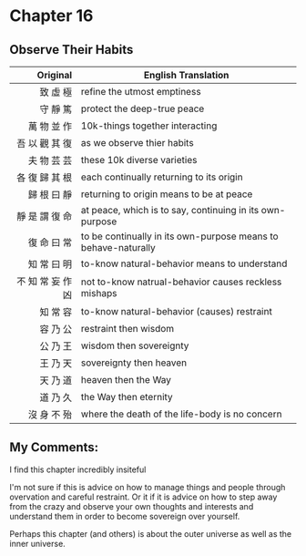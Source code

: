 # Chapter 16
## Observe Their Habits

| Original | English Translation |
| -: | -- |
| 致 虛 極 | refine the utmost emptiness |
| 守 靜 篤 | protect the deep-true peace |
| 萬 物 並 作 | 10k-things together interacting |
| 吾 以 觀 其 復 | as we observe thier habits |
| 夫 物 芸 芸 | these 10k diverse varieties |
| 各 復 歸 其 根 | each continually returning to its origin |
| 歸 根 曰 靜 | returning to origin means to be at peace |
| 靜 是 謂 復 命 | at peace, which is to say, continuing in its own-purpose |
| 復 命 曰 常 | to be continually in its own-purpose means to behave-naturally |
| 知 常 曰 明 | to-know natural-behavior means to understand |
| 不 知 常 妄 作 凶 | not to-know natrual-behavior causes reckless mishaps |
| 知 常 容 | to-know natural-behavior (causes) restraint |
| 容 乃 公 | restraint then wisdom |
| 公 乃 王 | wisdom then sovereignty |
| 王 乃 天 | sovereignty then heaven |
| 天 乃 道 | heaven then the Way |
| 道 乃 久 | the Way then eternity |
| 沒 身 不 殆 | where the death of the life-body is no concern |

## My Comments:
I find this chapter incredibly insiteful

I'm not sure if this is advice on how to manage things and people through overvation and careful restraint.
Or it if it is advice on how to step away from the crazy and observe your own thoughts and interests and understand them in order to become sovereign over yourself.

Perhaps this chapter (and others) is about the outer universe as well as the inner universe.

